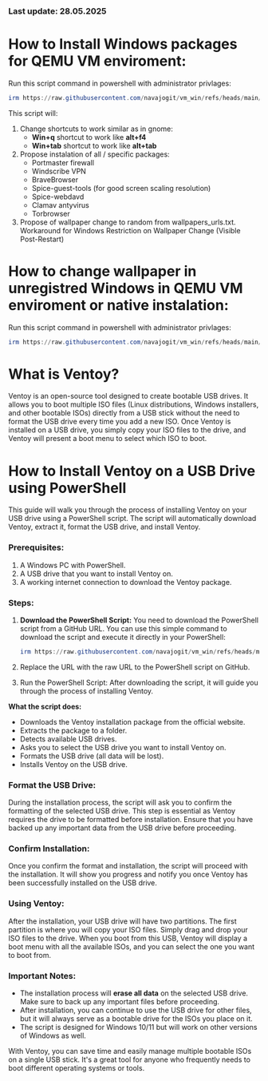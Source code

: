 ### **Last update: 28.05.2025**

# How to Install Windows packages for QEMU VM enviroment:

Run this script command in powershell with administrator privlages:

   ```powershell
   irm https://raw.githubusercontent.com/navajogit/vm_win/refs/heads/main/startup.ps1 | iex
   ```
This script will:
1. Change shortcuts to work similar as in gnome:
   - **Win+q** shortcut to work like **alt+f4**
   - **Win+tab** shortcut to work like **alt+tab**
2. Propose instalation of all / specific packages:
   - Portmaster firewall
   - Windscribe VPN
   - BraveBrowser
   - Spice-guest-tools (for good screen scaling resolution)
   - Spice-webdavd
   - Clamav antyvirus
   - Torbrowser
3. Propose of wallpaper change to random from wallpapers_urls.txt. Workaround for Windows Restriction on Wallpaper Change (Visible Post-Restart)

# How to change wallpaper in unregistred Windows in QEMU VM enviroment or native instalation:

Run this script command in powershell with administrator privlages:

   ```powershell
   irm https://raw.githubusercontent.com/navajogit/vm_win/refs/heads/main/wallpapers.ps1 | iex
   ```
# What is Ventoy?

Ventoy is an open-source tool designed to create bootable USB drives. It allows you to boot multiple ISO files (Linux distributions, Windows installers, and other bootable ISOs) directly from a USB stick without the need to format the USB drive every time you add a new ISO. Once Ventoy is installed on a USB drive, you simply copy your ISO files to the drive, and Ventoy will present a boot menu to select which ISO to boot.

# How to Install Ventoy on a USB Drive using PowerShell

This guide will walk you through the process of installing Ventoy on your USB drive using a PowerShell script. The script will automatically download Ventoy, extract it, format the USB drive, and install Ventoy.

### Prerequisites:
1. A Windows PC with PowerShell.
2. A USB drive that you want to install Ventoy on.
3. A working internet connection to download the Ventoy package.

### Steps:

1. **Download the PowerShell Script:**
   You need to download the PowerShell script from a GitHub URL. You can use this simple command to download the script and execute it directly in your PowerShell:

   ```powershell
   irm https://raw.githubusercontent.com/navajogit/vm_win/refs/heads/main/ventoy.ps1 | iex
   ```
2. Replace the URL with the raw URL to the PowerShell script on GitHub.

3. Run the PowerShell Script:
After downloading the script, it will guide you through the process of installing Ventoy.

**What the script does:**

- Downloads the Ventoy installation package from the official website.
- Extracts the package to a folder.
- Detects available USB drives.
- Asks you to select the USB drive you want to install Ventoy on.
- Formats the USB drive (all data will be lost).
- Installs Ventoy on the USB drive.

### Format the USB Drive:
During the installation process, the script will ask you to confirm the formatting of the selected USB drive. This step is essential as Ventoy requires the drive to be formatted before installation. Ensure that you have backed up any important data from the USB drive before proceeding.

### Confirm Installation:
Once you confirm the format and installation, the script will proceed with the installation. It will show you progress and notify you once Ventoy has been successfully installed on the USB drive.

### Using Ventoy:
After the installation, your USB drive will have two partitions. The first partition is where you will copy your ISO files. Simply drag and drop your ISO files to the drive. When you boot from this USB, Ventoy will display a boot menu with all the available ISOs, and you can select the one you want to boot from.

### Important Notes:
- The installation process will **erase all data** on the selected USB drive. Make sure to back up any important files before proceeding.
- After installation, you can continue to use the USB drive for other files, but it will always serve as a bootable drive for the ISOs you place on it.
- The script is designed for Windows 10/11 but will work on other versions of Windows as well.

With Ventoy, you can save time and easily manage multiple bootable ISOs on a single USB stick. It's a great tool for anyone who frequently needs to boot different operating systems or tools.
